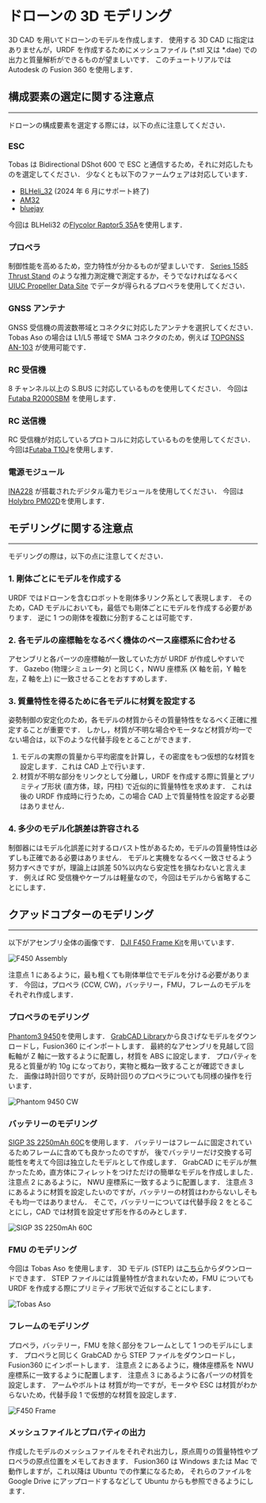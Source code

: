 # ドローンの 3D モデリング

3D CAD を用いてドローンのモデルを作成します．
使用する 3D CAD に指定はありませんが，URDF を作成するためにメッシュファイル (\*.stl 又は \*.dae) での出力と質量解析ができるものが望ましいです．
このチュートリアルでは Autodesk の Fusion 360 を使用します．

## 構成要素の選定に関する注意点

---

ドローンの構成要素を選定する際には，以下の点に注意してください．

### ESC

Tobas は Bidirectional DShot 600 で ESC と通信するため，それに対応したものを選定してください．
少なくとも以下のファームウェアは対応しています．

- <a href=https://github.com/bitdump/BLHeli/tree/master/BLHeli_32%20ARM target="_blank">BLHeli_32</a> (2024 年 6 月にサポート終了)
- <a href=https://github.com/AlkaMotors/AM32-MultiRotor-ESC-firmware target="_blank">AM32</a>
- <a href=https://github.com/bird-sanctuary/bluejay target="_blank">bluejay</a>

今回は BLHeli32 の<a href=https://ja.aliexpress.com/item/1005004919687788.html target="_blank">Flycolor Raptor5 35A</a>を使用します．

### プロペラ

制御性能を高めるため，空力特性が分かるものが望ましいです．
<a href=https://www.tytorobotics.com/pages/series-1580-1585 target="_blank">Series 1585 Thrust Stand</a>
のような推力測定機で測定するか，そうでなければなるべく
<a href=https://m-selig.ae.illinois.edu/props/propDB.html target="_blank">UIUC Propeller Data Site</a>
でデータが得られるプロペラを使用してください．

### GNSS アンテナ

GNSS 受信機の周波数帯域とコネクタに対応したアンテナを選択してください．
Tobas Aso の場合は L1/L5 帯域で SMA コネクタのため，例えば
<a href=https://www.topgnss.store/products/2pcs-l1-l5-helical-antenna-uav-flight-control-antenna-gps-glonass-galileo-bds-rtk-handheld-receiver-an-103-topgnss-helical target="_blank">TOPGNSS AN-103</a>
が使用可能です．

### RC 受信機

8 チャンネル以上の S.BUS に対応しているものを使用してください．
今回は<a href=https://www.rc.futaba.co.jp/products/detail/I00000021 target="_blank">Futaba R2000SBM</a>
を使用します．

### RC 送信機

RC 受信機が対応しているプロトコルに対応しているものを使用してください．
今回は<a href=https://www.rc.futaba.co.jp/products/detail/I00000006 target="_blank">Futaba T10J</a>を使用します．

### 電源モジュール

<a href=https://www.digikey.jp/ja/products/detail/texas-instruments/INA228AIDGSR/13691042 target="_blank">INA228</a>
が搭載されたデジタル電力モジュールを使用してください．
今回は<a href=https://holybro.com/products/pm02d-power-module target="_blank">Holybro PM02D</a>を使用します．

## モデリングに関する注意点

---

モデリングの際は，以下の点に注意してください．

### 1. 剛体ごとにモデルを作成する

URDF ではドローンを含むロボットを剛体多リンク系として表現します．
そのため，CAD モデルにおいても，最低でも剛体ごとにモデルを作成する必要があります．
逆に 1 つの剛体を複数に分割することは可能です．

### 2. 各モデルの座標軸をなるべく機体のベース座標系に合わせる

アセンブリと各パーツの座標軸が一致していた方が URDF が作成しやすいです．
Gazebo (物理シミュレータ) と同じく，NWU 座標系 (X 軸を前，Y 軸を左，Z 軸を上) に一致させることをおすすめします．

### 3. 質量特性を得るために各モデルに材質を設定する

姿勢制御の安定化のため，各モデルの材質からその質量特性をなるべく正確に推定することが重要です．
しかし，材質が不明な場合やモータなど材質が均一でない場合は，以下のような代替手段をとることができます．

1. モデルの実際の質量から平均密度を計算し，その密度をもつ仮想的な材質を設定します．これは CAD 上で行います．
1. 材質が不明な部分をリンクとして分離し，URDF を作成する際に質量とプリミティブ形状 (直方体，球，円柱) で近似的に質量特性を求めます．
   これは後の URDF 作成時に行うため，この場合 CAD 上で質量特性を設定する必要はありません．

### 4. 多少のモデル化誤差は許容される

制御器にはモデル化誤差に対するロバスト性があるため，モデルの質量特性は必ずしも正確である必要はありません．
モデルと実機をなるべく一致させるよう努力すべきですが，理論上は誤差 50%以内なら安定性を損なわないと言えます．
例えば RC 受信機やケーブルは軽量なので，今回はモデルから省略することにします．

## クアッドコプターのモデリング

---

以下がアセンブリ全体の画像です．
<a href=https://www-v1.dji.com/jp/flame-wheel-arf/spec.html target="_blank">DJI F450 Frame Kit</a>を用いています．

![F450 Assembly](resources/model_drone/assem.png)

注意点 1 にあるように，最も粗くても剛体単位でモデルを分ける必要があります．
今回は，プロペラ (CCW, CW)，バッテリー，FMU，フレームのモデルをそれぞれ作成します．

### プロペラのモデリング

<a href=https://www.amazon.co.jp/DJI-%E3%83%89%E3%83%AD%E3%83%BC%E3%83%B3%E7%94%A8%E3%83%97%E3%83%AD%E3%83%9A%E3%83%A9-2%E6%9E%9A%E7%B5%84-PHANTOM-Part9/dp/B00YOB2AXQ target="_blank"> Phantom3 9450</a>を使用します．
<a href=https://grabcad.com/library target="_blank">GrabCAD Library</a>から良さげなモデルをダウンロードし，Fusion360 にインポートします．
最終的なアセンブリを見越して回転軸が Z 軸に一致するように配置し，材質を ABS に設定します．
プロパティを見ると質量が約 10g になっており，実物と概ね一致することが確認できました．
画像は時計回りですが，反時計回りのプロペラについても同様の操作を行います．

![Phantom 9450 CW](resources/model_drone/propeller.png)

### バッテリーのモデリング

<a href=https://www.amazon.co.jp/gp/product/B08ZD17NZC target="_blank">SIGP 3S 2250mAh 60C</a>を使用します．
バッテリーはフレームに固定されているためフレームに含めても良かったのですが，
後でバッテリーだけ交換する可能性を考えて今回は独立したモデルとして作成します．
GrabCAD にモデルが無かったため，直方体にフィレットをつけただけの簡単なモデルを作成しました．
注意点 2 にあるように， NWU 座標系に一致するように配置します．
注意点 3 にあるように材質を設定したいのですが，バッテリーの材質はわからないしそもそも均一ではありません．
そこで，バッテリーについては代替手段 2 をとることにし，CAD では材質を設定せず形を作るのみとします．

![SIGP 3S 2250mAh 60C](resources/model_drone/lipo.png)

### FMU のモデリング

今回は Tobas Aso を使用します．
3D モデル (STEP) は<a href=https://drive.google.com/file/d/124LzAW3CvhgYobC6YJGh0XPJ6KVfslS3 target="_blank">こちら</a>からダウンロードできます．
STEP ファイルには質量特性が含まれないため，FMU についても URDF を作成する際にプリミティブ形状で近似することにします．

![Tobas Aso](resources/model_drone/tobas_aso.png)

### フレームのモデリング

プロペラ，バッテリー，FMU を除く部分をフレームとして 1 つのモデルにします．
プロペラと同じく GrabCAD から STEP ファイルをダウンロードし，Fusion360 にインポートします．
注意点 2 にあるように，機体座標系を NWU 座標系に一致するように配置します．
注意点 3 にあるように各パーツの材質を設定します．
アームやボルトは 材質が均一ですが，モータや ESC は材質がわからないため，代替手段 1 で仮想的な材質を設定します．

![F450 Frame](resources/model_drone/frame.png)

### メッシュファイルとプロパティの出力

作成したモデルのメッシュファイルをそれぞれ出力し，原点周りの質量特性やプロペラの原点位置をメモしておきます．
Fusion360 は Windows または Mac で動作しますが，これ以降は Ubuntu での作業になるため，
それらのファイルを Google Drive にアップロードするなどして Ubuntu からも参照できるようにします．
